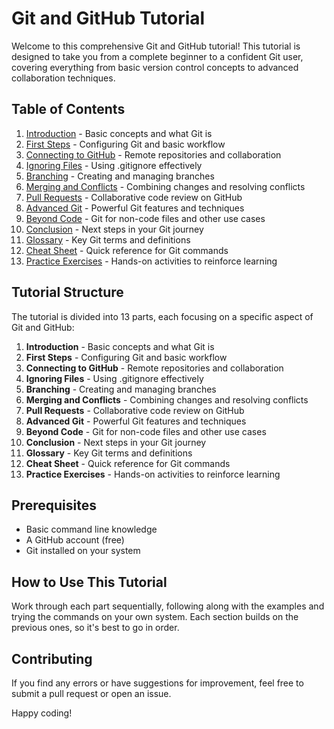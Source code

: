 # Git and GitHub Tutorial

Welcome to this comprehensive Git and GitHub tutorial! This tutorial is designed to take you from a complete beginner to a confident Git user, covering everything from basic version control concepts to advanced collaboration techniques.

## Table of Contents

1. [Introduction](01-Introduction.md) - Basic concepts and what Git is
2. [First Steps](02-First-Steps.md) - Configuring Git and basic workflow
3. [Connecting to GitHub](03-Connecting-to-GitHub.md) - Remote repositories and collaboration
4. [Ignoring Files](04-Ignoring-Files.md) - Using .gitignore effectively
5. [Branching](05-Branching.md) - Creating and managing branches
6. [Merging and Conflicts](06-Merging-and-Conflicts.md) - Combining changes and resolving conflicts
7. [Pull Requests](07-Pull-Requests.md) - Collaborative code review on GitHub
8. [Advanced Git](08-Advanced-Git.md) - Powerful Git features and techniques
9. [Beyond Code](09-Beyond-Code.md) - Git for non-code files and other use cases
10. [Conclusion](10-Conclusion.md) - Next steps in your Git journey
11. [Glossary](11-Glossary.md) - Key Git terms and definitions
12. [Cheat Sheet](12-Cheat-Sheet.md) - Quick reference for Git commands
13. [Practice Exercises](13-Practice-Exercises.md) - Hands-on activities to reinforce learning

## Tutorial Structure

The tutorial is divided into 13 parts, each focusing on a specific aspect of Git and GitHub:

1. **Introduction** - Basic concepts and what Git is
2. **First Steps** - Configuring Git and basic workflow
3. **Connecting to GitHub** - Remote repositories and collaboration
4. **Ignoring Files** - Using .gitignore effectively
5. **Branching** - Creating and managing branches
6. **Merging and Conflicts** - Combining changes and resolving conflicts
7. **Pull Requests** - Collaborative code review on GitHub
8. **Advanced Git** - Powerful Git features and techniques
9. **Beyond Code** - Git for non-code files and other use cases
10. **Conclusion** - Next steps in your Git journey
11. **Glossary** - Key Git terms and definitions
12. **Cheat Sheet** - Quick reference for Git commands
13. **Practice Exercises** - Hands-on activities to reinforce learning

## Prerequisites

- Basic command line knowledge
- A GitHub account (free)
- Git installed on your system

## How to Use This Tutorial

Work through each part sequentially, following along with the examples and trying the commands on your own system. Each section builds on the previous ones, so it's best to go in order.

## Contributing

If you find any errors or have suggestions for improvement, feel free to submit a pull request or open an issue.

Happy coding!
